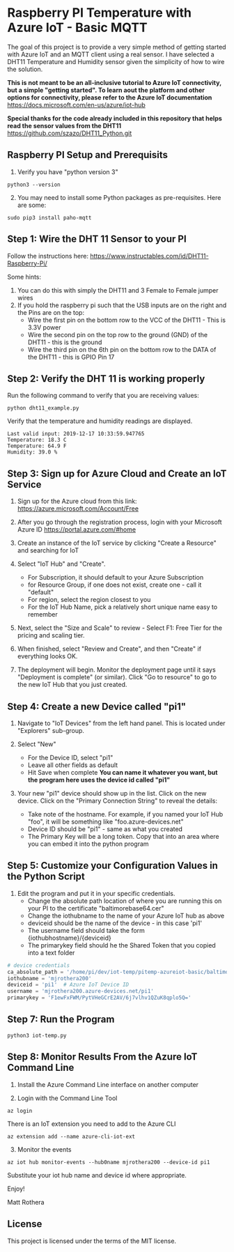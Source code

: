 # Raspberry PI Temperature with Azure IoT - Basic MQTT 

The goal of this project is to provide a very simple method of getting started with Azure IoT and an MQTT client using a real sensor.  I have selected a DHT11 Temperature and Humidity sensor given the simplicity of how to wire the solution.  

**This is not meant to be an all-inclusive tutorial to Azure IoT connectivity, but a simple "getting started".  To learn aout the platform and other options for connectivity, please refer to the Azure IoT documentation**
https://docs.microsoft.com/en-us/azure/iot-hub

**Special thanks for the code already included in this repository that helps read the sensor values from the DHT11**
https://github.com/szazo/DHT11_Python.git

## Raspberry PI Setup and Prerequisits

1. Verify you have "python version 3"

```console
python3 --version
```

2. You may need to install some Python packages as pre-requisites.  Here are some:

```console
sudo pip3 install paho-mqtt
```



## Step 1:  Wire the DHT 11 Sensor to your PI

Follow the instructions here:
https://www.instructables.com/id/DHT11-Raspberry-Pi/

Some hints:
1.  You can do this with simply the DHT11 and 3 Female to Female jumper wires
2.  If you hold the raspberry pi such that the USB inputs are on the right and the Pins are on the top:
    * Wire the first pin on the bottom row to the VCC of the DHT11 - This is 3.3V power
    * Wire the second pin on the top row to the ground (GND) of the DHT11 - this is the ground 
    * Wire the third pin on the 6th pin on the bottom row to the DATA of the DHT11 - this is GPIO Pin 17

## Step 2:  Verify the DHT 11 is working properly

Run the following command to verify that you are receiving values:

```console
python dht11_example.py
```

Verify that the temperature and humidity readings are displayed.


```console
Last valid input: 2019-12-17 10:33:59.947765
Temperature: 18.3 C
Temperature: 64.9 F
Humidity: 39.0 %
```

## Step 3:  Sign up for Azure Cloud and Create an IoT Service

1. Sign up for the Azure cloud from this link: 
https://azure.microsoft.com/Account/Free

2. After you go through the registration process, login with your Microsoft Azure ID
https://portal.azure.com/#home

3. Create an instance of the IoT service by clicking "Create a Resource" and searching for IoT

4.  Select "IoT Hub" and "Create".  
    * For Subscription, it should default to your Azure Subscription
    * for Resource Group, if one does not exist, create one - call it "default"
    * For region, select the region closest to you
    * For the IoT Hub Name, pick a relatively short unique name easy to remember

5.  Next, select the "Size and Scale" to review - Select F1: Free Tier for the pricing and scaling tier.

6.  When finished, select "Review and Create", and then "Create" if everything looks OK.

7.  The deployment will begin.  Monitor the deployment page until it says "Deployment is complete" (or similar).  Click "Go to resource" to go to the new IoT Hub that you just created.

## Step 4:  Create a new Device called "pi1"

1.  Navigate to "IoT Devices" from the left hand panel.  This is located under "Explorers" sub-group.

2.  Select "New"
    * For the Device ID, select "pi1"
    * Leave all other fields as default 
    * Hit Save when complete 
**You can name it whatever you want, but the program here uses the device id  called "pi1"**

3. Your new "pi1" device should show up in the list.  Click on the new device.  Click on the "Primary Connection String" to reveal the details:
   * Take note of the hostname.  For example, if you named your IoT Hub "foo", it will be something like "foo.azure-devices.net"
   * Device ID should be "pi1" - same as what you created
   * The Primary Key will be a long token.  Copy that into an area where you can embed it into the python program

## Step 5:  Customize your Configuration Values in the Python Script

1.  Edit the program and put it in your specific credentials.  
    * Change the absolute path location of where you are running this on your PI to the certificate "baltimorebase64.cer"
    * Change the iothubname to the name of your Azure IoT hub as above
    * deviceid should be the name of the device - in this case 'pi1'
    * The username field should take the form {iothubhostname}/{deviceid}
    * The primarykey field should he the Shared Token that you copied into a text folder

```python
# device credentials
ca_absolute_path = '/home/pi/dev/iot-temp/pitemp-azureiot-basic/baltimorebase64.cer'
iothubname = 'mjrothera200'
deviceid = 'pi1'  # Azure IoT Device ID
username = 'mjrothera200.azure-devices.net/pi1'
primarykey = 'F1ewFxFWM/PytVHeGCrE2AV/6j7vlhv1QZuK8qplo5Q='

```

## Step 7:  Run the Program
 

```console
python3 iot-temp.py
```

## Step 8:  Monitor Results From the Azure IoT Command Line

1.  Install the Azure Command Line interface on another computer

2.  Login with the Command Line Tool

```console
az login
```

There is an IoT extension you need to add to the Azure CLI

```console
az extension add --name azure-cli-iot-ext
```

3.  Monitor the events

```console
az iot hub monitor-events --hub0name mjrothera200 --device-id pi1
``` 

Substitute your iot hub name and device id where appropriate.

Enjoy!

Matt Rothera


## License

This project is licensed under the terms of the MIT license.
